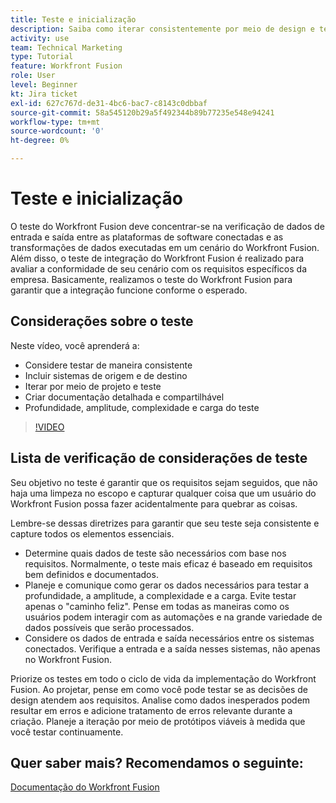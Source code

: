 ```yaml
---
title: Teste e inicialização
description: Saiba como iterar consistentemente por meio de design e teste e criar documentação detalhada e compartilhável ao usar [!DNL Adobe Workfront Fusion].
activity: use
team: Technical Marketing
type: Tutorial
feature: Workfront Fusion
role: User
level: Beginner
kt: Jira ticket
exl-id: 627c767d-de31-4bc6-bac7-c8143c0dbbaf
source-git-commit: 58a545120b29a5f492344b89b77235e548e94241
workflow-type: tm+mt
source-wordcount: '0'
ht-degree: 0%

---
```


# Teste e inicialização

O teste do Workfront Fusion deve concentrar-se na verificação de dados de entrada e saída entre as plataformas de software conectadas e as transformações de dados executadas em um cenário do Workfront Fusion. Além disso, o teste de integração do Workfront Fusion é realizado para avaliar a conformidade de seu cenário com os requisitos específicos da empresa. Basicamente, realizamos o teste do Workfront Fusion para garantir que a integração funcione conforme o esperado.

## Considerações sobre o teste

Neste vídeo, você aprenderá a:

* Considere testar de maneira consistente
* Incluir sistemas de origem e de destino
* Iterar por meio de projeto e teste
* Criar documentação detalhada e compartilhável
* Profundidade, amplitude, complexidade e carga do teste

>[!VIDEO](https://video.tv.adobe.com/v/335315/?quality=12)

## Lista de verificação de considerações de teste

Seu objetivo no teste é garantir que os requisitos sejam seguidos, que não haja uma limpeza no escopo e capturar qualquer coisa que um usuário do Workfront Fusion possa fazer acidentalmente para quebrar as coisas.

Lembre-se dessas diretrizes para garantir que seu teste seja consistente e capture todos os elementos essenciais.

* Determine quais dados de teste são necessários com base nos requisitos. Normalmente, o teste mais eficaz é baseado em requisitos bem definidos e documentados.
* Planeje e comunique como gerar os dados necessários para testar a profundidade, a amplitude, a complexidade e a carga. Evite testar apenas o &quot;caminho feliz&quot;. Pense em todas as maneiras como os usuários podem interagir com as automações e na grande variedade de dados possíveis que serão processados.
* Considere os dados de entrada e saída necessários entre os sistemas conectados. Verifique a entrada e a saída nesses sistemas, não apenas no Workfront Fusion.

Priorize os testes em todo o ciclo de vida da implementação do Workfront Fusion. Ao projetar, pense em como você pode testar se as decisões de design atendem aos requisitos. Analise como dados inesperados podem resultar em erros e adicione tratamento de erros relevante durante a criação. Planeje a iteração por meio de protótipos viáveis à medida que você testar continuamente.

## Quer saber mais? Recomendamos o seguinte:

[Documentação do Workfront Fusion](https://experienceleague.adobe.com/docs/workfront/using/adobe-workfront-fusion/workfront-fusion-2.html?lang=en)
